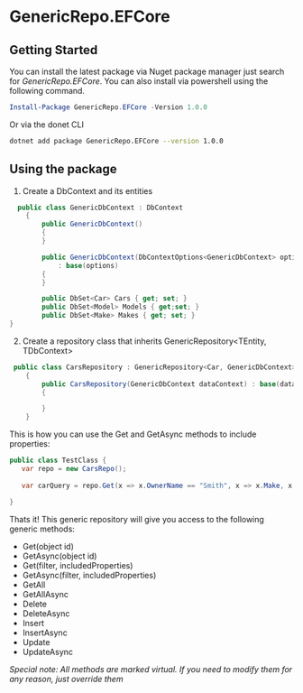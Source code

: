 # GenericRepo.EFCore

## Getting Started
You can install the latest package via Nuget package manager just search for *GenericRepo.EFCore*. You can also install via powershell using the following command.

```powershell
Install-Package GenericRepo.EFCore -Version 1.0.0
```
Or via the donet CLI

```bash
dotnet add package GenericRepo.EFCore --version 1.0.0
```

## Using the package

1. Create a DbContext and its entities

```csharp
  public class GenericDbContext : DbContext
    {
        public GenericDbContext()
        {
        }

        public GenericDbContext(DbContextOptions<GenericDbContext> options)
            : base(options)
        {
        }

        public DbSet<Car> Cars { get; set; }
        public DbSet<Model> Models { get;set; }
        public DbSet<Make> Makes { get; set; }
}
```
2. Create a repository class that inherits GenericRepository<TEntity, TDbContext>

```csharp
 public class CarsRepository : GenericRepository<Car, GenericDbContext>
    {
        public CarsRepository(GenericDbContext dataContext) : base(dataContext)
        {

        }
    }
```

This is how you can use the Get and GetAsync methods to include properties:
```csharp
public class TestClass {
   var repo = new CarsRepo();
   
   var carQuery = repo.Get(x => x.OwnerName == "Smith", x => x.Make, x => x.Model);

}
```
Thats it! This generic repository will give you access to the following generic methods:

- Get(object id)
- GetAsync(object id)
- Get(filter, includedProperties)
- GetAsync(filter, includedProperties)
- GetAll
- GetAllAsync
- Delete
- DeleteAsync
- Insert
- InsertAsync
- Update
- UpdateAsync

*Special note: All methods are marked virtual. If you need to modify them for any reason, just override them*
